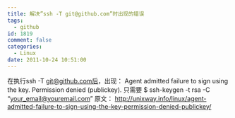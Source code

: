 ```yaml
---
title: 解决”ssh -T git@github.com”时出现的错误
tags:
  - github
id: 1819
comment: false
categories:
  - Linux
date: 2011-10-24 10:51:00
---
```


在执行ssh -T git@github.com后，出现：
Agent admitted failure to sign using the key.
Permission denied (publickey).
只需要
$ ssh-keygen -t rsa -C “your_email@youremail.com”
原文：
http://unixway.info/linux/agent-admitted-failure-to-sign-using-the-key-permission-denied-publickey/